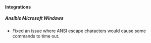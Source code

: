 
#### Integrations

##### Ansible Microsoft Windows

- Fixed an issue where ANSI escape characters would cause some commands to time out.
